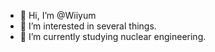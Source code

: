 - 👋 Hi, I’m @Wiiyum
- 👀 I’m interested in several things.
- 🌱 I’m currently studying nuclear engineering.


